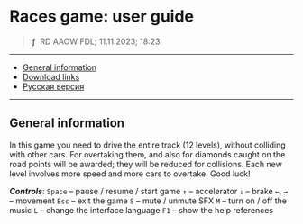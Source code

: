 # Races game: user guide
> **ƒ** &nbsp;RD AAOW FDL; 11.11.2023; 18:23

---

- [General information](#general-information)
- [Download links](https://adslbarxatov.github.io/DPArray#races)
- [Русская версия](https://adslbarxatov.github.io/Races/ru)

---

## General information

In this game you need to drive the entire track (12 levels), without colliding with other cars.
For overtaking them, and also for diamonds caught on the road points will be awarded; they will
be reduced for collisions. Each new level involves more speed and more cars to overtake.
Good luck!

***Controls***:
`Space` – pause / resume / start game
`↑` – accelerator
`↓` – brake
`←`, `→` – movement
`Esc` – exit the game
`S` – mute / unmute SFX
`M` – turn on / off the music
`L` – change the interface language
`F1` – show the help references
